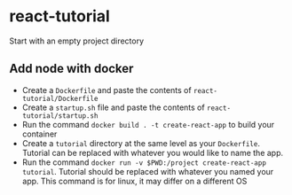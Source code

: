 # react-tutorial
Start with an empty project directory

## Add node with docker
* Create a `Dockerfile` and paste the contents of `react-tutorial/Dockerfile`
* Create a `startup.sh` file and paste the contents of `react-tutorial/startup.sh`
* Run the command `docker build . -t create-react-app` to build your container
* Create a `tutorial` directory at the same level as your `Dockerfile`. Tutorial can be replaced with whatever you would like to name the app.
* Run the command `docker run -v $PWD:/project create-react-app tutorial`. Tutorial should be replaced with whatever you named your app. This command is for linux, it may differ on a different OS
